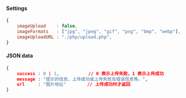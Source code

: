 #### Settings

```javascript
{
    imageUpload    : false,
    imageFormats   : ["jpg", "jpeg", "gif", "png", "bmp", "webp"],
    imageUploadURL : "./php/upload.php",
}
```

#### JSON data

```json
{
    success : 0 | 1,           // 0 表示上传失败，1 表示上传成功
    message : "提示的信息，上传成功或上传失败及错误信息等。",
    url     : "图片地址"        // 上传成功时才返回
}
```